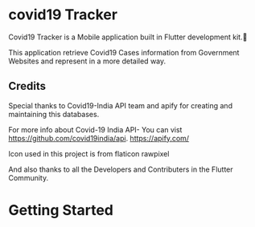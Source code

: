 # covid19 Tracker

Covid19 Tracker is a Mobile application built in Flutter development kit.📱 



This application retrieve Covid19 Cases information from Government Websites and represent in a more detailed way.

## Credits

Special thanks to Covid19-India API team and apify for creating and maintaining this databases.

For more info about Covid-19 India API-
You can vist https://github.com/covid19india/api.
             https://apify.com/
             
Icon used in this project is from
flaticon
rawpixel

And also thanks to all the Developers and Contributers in the Flutter Community.

# Getting Started
